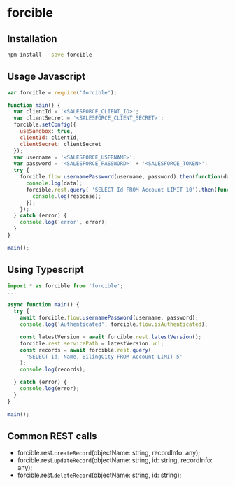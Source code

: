 # forcible

## Installation

```bash
npm install --save forcible
```

## Usage Javascript

```javascript
var forcible = require('forcible');

function main() {
  var clientId = '<SALESFORCE_CLIENT_ID>';
  var clientSecret = '<SALESFORCE_CLIENT_SECRET>';
  forcible.setConfig({
    useSandbox: true,
    clientId: clientId,
    clientSecret: clientSecret
  });
  var username = '<SALESFORCE_USERNAME>';
  var password = '<SALESFORCE_PASSWORD>' + '<SALESFORCE_TOKEN>';
  try {
    forcible.flow.usernamePassword(username, password).then(function(data) => {
      console.log(data);
      forcible.rest.query( 'SELECT Id FROM Account LIMIT 10').then(function(response) {
        console.log(response);
      });
    });
  } catch (error) {
    console.log('error', error);
  }
}

main();
```

## Using Typescript

```typescript
import * as forcible from 'forcible';
...

async function main() {
  try {
    await forcible.flow.usernamePassword(username, password);
    console.log('Authenticated', forcible.flow.isAuthenticated);

    const latestVersion = await forcible.rest.latestVersion();
    forcible.rest.servicePath = latestVersion.url;
    const records = await forcible.rest.query(
      'SELECT Id, Name, BilingCity FROM Account LIMIT 5'
    );
    console.log(records);

  } catch (error) {
    console.log(error);
  }
}

main();
```

## Common REST calls

- forcible.rest.`createRecord`(objectName: string, recordInfo: any);
- forcible.rest.`updateRecord`(objectName: string, id: string, recordInfo: any);
- forcible.rest.`deleteRecord`(objectName: string, id: string);
